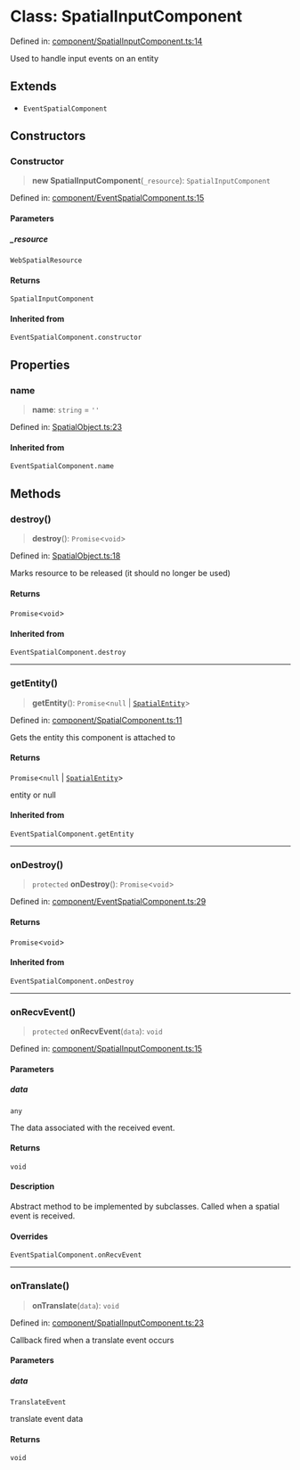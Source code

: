 # Class: SpatialInputComponent

Defined in: [component/SpatialInputComponent.ts:14](https://github.com/webspatial/webspatial-sdk/blob/61c10fdd1eb0797e7a65f18c05fc06e8b1381245/core/src/core/component/SpatialInputComponent.ts#L14)

Used to handle input events on an entity

## Extends

- `EventSpatialComponent`

## Constructors

### Constructor

> **new SpatialInputComponent**(`_resource`): `SpatialInputComponent`

Defined in: [component/EventSpatialComponent.ts:15](https://github.com/webspatial/webspatial-sdk/blob/61c10fdd1eb0797e7a65f18c05fc06e8b1381245/core/src/core/component/EventSpatialComponent.ts#L15)

#### Parameters

##### \_resource

`WebSpatialResource`

#### Returns

`SpatialInputComponent`

#### Inherited from

`EventSpatialComponent.constructor`

## Properties

### name

> **name**: `string` = `''`

Defined in: [SpatialObject.ts:23](https://github.com/webspatial/webspatial-sdk/blob/61c10fdd1eb0797e7a65f18c05fc06e8b1381245/core/src/core/SpatialObject.ts#L23)

#### Inherited from

`EventSpatialComponent.name`

## Methods

### destroy()

> **destroy**(): `Promise`\<`void`\>

Defined in: [SpatialObject.ts:18](https://github.com/webspatial/webspatial-sdk/blob/61c10fdd1eb0797e7a65f18c05fc06e8b1381245/core/src/core/SpatialObject.ts#L18)

Marks resource to be released (it should no longer be used)

#### Returns

`Promise`\<`void`\>

#### Inherited from

`EventSpatialComponent.destroy`

***

### getEntity()

> **getEntity**(): `Promise`\<`null` \| [`SpatialEntity`](SpatialEntity.md)\>

Defined in: [component/SpatialComponent.ts:11](https://github.com/webspatial/webspatial-sdk/blob/61c10fdd1eb0797e7a65f18c05fc06e8b1381245/core/src/core/component/SpatialComponent.ts#L11)

Gets the entity this component is attached to

#### Returns

`Promise`\<`null` \| [`SpatialEntity`](SpatialEntity.md)\>

entity or null

#### Inherited from

`EventSpatialComponent.getEntity`

***

### onDestroy()

> `protected` **onDestroy**(): `Promise`\<`void`\>

Defined in: [component/EventSpatialComponent.ts:29](https://github.com/webspatial/webspatial-sdk/blob/61c10fdd1eb0797e7a65f18c05fc06e8b1381245/core/src/core/component/EventSpatialComponent.ts#L29)

#### Returns

`Promise`\<`void`\>

#### Inherited from

`EventSpatialComponent.onDestroy`

***

### onRecvEvent()

> `protected` **onRecvEvent**(`data`): `void`

Defined in: [component/SpatialInputComponent.ts:15](https://github.com/webspatial/webspatial-sdk/blob/61c10fdd1eb0797e7a65f18c05fc06e8b1381245/core/src/core/component/SpatialInputComponent.ts#L15)

#### Parameters

##### data

`any`

The data associated with the received event.

#### Returns

`void`

#### Description

Abstract method to be implemented by subclasses. Called when a spatial event is received.

#### Overrides

`EventSpatialComponent.onRecvEvent`

***

### onTranslate()

> **onTranslate**(`data`): `void`

Defined in: [component/SpatialInputComponent.ts:23](https://github.com/webspatial/webspatial-sdk/blob/61c10fdd1eb0797e7a65f18c05fc06e8b1381245/core/src/core/component/SpatialInputComponent.ts#L23)

Callback fired when a translate event occurs

#### Parameters

##### data

`TranslateEvent`

translate event data

#### Returns

`void`
